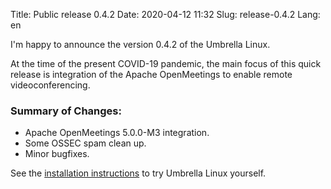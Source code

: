 Title: Public release 0.4.2
Date: 2020-04-12 11:32
Slug: release-0.4.2
Lang: en

I'm happy to announce the version 0.4.2 of the Umbrella Linux.

At the time of the present COVID-19 pandemic, the main focus of this quick
release is integration of the Apache OpenMeetings to enable remote
videoconferencing.

### Summary of Changes:

* Apache OpenMeetings 5.0.0-M3 integration.
* Some OSSEC spam clean up.
* Minor bugfixes.

See the
[installation instructions](/umbrella-linux/installation/)
to try Umbrella Linux yourself.
